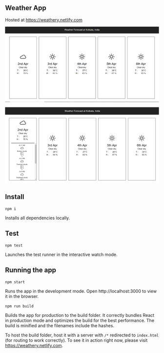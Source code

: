 Weather App
-------------
Hosted at https://weathery.netlify.com

![Screenshot Initial](./screenshot_init.png)

![Screenshot Expanded](./screenshot_expanded.png)

Install
--------
`npm i`

Installs all dependencies locally.

Test
-----
`npm test`

Launches the test runner in the interactive watch mode.


Running the app
---------------
`npm start`

Runs the app in the development mode.
Open http://localhost:3000 to view it in the browser.

`npm run build`

Builds the app for production to the build folder.
It correctly bundles React in production mode and optimizes the build for the best performance.
The build is minified and the filenames include the hashes.

To host the build folder, host it with a server with `/*` redirected to `index.html` (for routing to work correctly).
To see it in action right now, please visit https://weathery.netlify.com.
